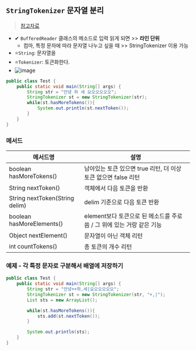 ## `StringTokenizer` 문자열 분리
> [참고자료](https://jhnyang.tistory.com/398)
- ✔ `BufferedReader` 클래스의 메소드로 입력 읽게 되면 >> **라인 단위**
  - 컴마, 특정 문자에 따라 문자열 나누고 싶을 때 >> StringTokenizer 이용 가능
- ⭐`String`: 문자열을 
- ⭐`Tokenizer`: 토큰화한다.
- ![image](https://user-images.githubusercontent.com/61215550/197105257-dd5dd39c-b4b9-4442-a0a5-8b5cbc1df1d5.png)


```java
public class Test {
    public static void main(String[] args) {
        String str = "안녕 하 세 요오오오오오";
        StringTokenizer st = new StringTokenizer(str);
        while(st.hasMoreTokens()){
            System.out.println(st.nextToken());
        }
    }
}
```

### 메서드 
|메서드명|설명|
|--------|-----|
|boolean hasMoreTokens()|남아있는 토큰 있으면 true 리턴, 더 이상 토큰 없으면 false 리턴|
|String nextToken()|객체에서 다음 토큰을 반환|
|String nextToken(String delim)|delim 기준으로 다음 토큰 반환|
|boolean hasMoreElements()|element보다 토큰으로 된 메소드를 주로 씀 / 그 위에 있는 거랑 같은 기능|
|Object nextElement()|문자열이 아닌 객체 리턴|
|int countTokens()|총 토큰의 개수 리턴|

### 예제 - 각 특정 문자로 구분해서 배열에 저장하기 
```java
public class Test {
    public static void main(String[] args) {
        String str = "안녕++하,세|요오오오오오";
        StringTokenizer st = new StringTokenizer(str, "+,|");
        List sts = new ArrayList();

        while(st.hasMoreTokens()){
            sts.add(st.nextToken());
        }

        System.out.println(sts);
    }
}
```

